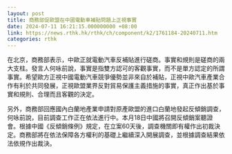 ```yaml
---
layout: post
title: 商務部促歐盟在中國電動車補貼問題上正視事實
date: 2024-07-11 16:21:15.000000000 +08:00
link: https://news.rthk.hk/rthk/ch/component/k2/1761184-20240711.htm
categories: rthk
---
```


在北京，商務部表示，中歐正就電動汽車反補貼進行磋商。事實和規則是磋商的兩大支柱。發言人何咏前說，事實是指雙方認可的客觀事實，而不是單方認定的所謂事實。希望歐方正視中國電動汽車競爭優勢並非來自於補貼，正視中歐汽車產業合作有利於共同發展，正視歐盟業界反對貿易保護主義措施的事實，真正作出基於事實和規則、合理而且客觀的決定。

另外，商務部回應國內白蘭地產業申請對原產歐盟的進口白蘭地發起反傾銷調查，何咏前說，目前調查工作正在依法進行中。本月18日中國將召開反傾銷案聽證會。根據中國《反傾銷條例》規定，在立案60天後，調查機關即有權作出初裁決定。商務部將在依法保障各方權利的基礎上繼續深入開展調查，並根據調查結果依法依規作出裁決。
